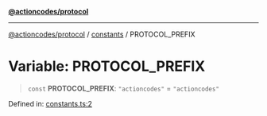 [**@actioncodes/protocol**](../../README.md)

***

[@actioncodes/protocol](../../modules.md) / [constants](../README.md) / PROTOCOL\_PREFIX

# Variable: PROTOCOL\_PREFIX

> `const` **PROTOCOL\_PREFIX**: `"actioncodes"` = `"actioncodes"`

Defined in: [constants.ts:2](https://github.com/otaprotocol/actioncodes/blob/7fa582d3aecdeca51131d2fc9eec0802298f9a4d/src/constants.ts#L2)
